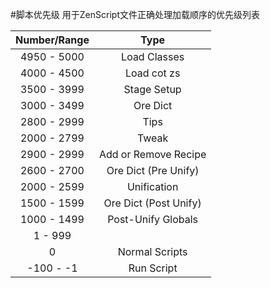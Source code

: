 #脚本优先级
用于ZenScript文件正确处理加载顺序的优先级列表


| Number/Range      | Type                          |
| :---------------: | :---------------------------: |
| 4950 - 5000       | Load Classes                  |
| 4000 - 4500       | Load cot zs                   |
| 3500 - 3999       | Stage Setup                   |
| 3000 - 3499       | Ore Dict                      |
| 2800 - 2999       | Tips                          |
| 2000 - 2799       | Tweak                         |
| 2900 - 2999       | Add or Remove Recipe          |
| 2600 - 2700       | Ore Dict (Pre Unify)          |
| 2000 - 2599       | Unification                   |
| 1500 - 1599       | Ore Dict (Post Unify)         |
| 1000 - 1499       | Post-Unify Globals            |
| 1 - 999           |                               |
| 0                 | Normal Scripts                |
| -100 - -1         | Run Script                    | **DON'T CHANGE** |
